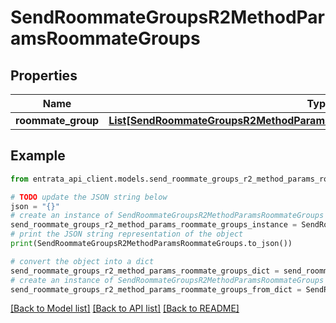 # SendRoommateGroupsR2MethodParamsRoommateGroups


## Properties

Name | Type | Description | Notes
------------ | ------------- | ------------- | -------------
**roommate_group** | [**List[SendRoommateGroupsR2MethodParamsRoommateGroupsRoommateGroupInner]**](SendRoommateGroupsR2MethodParamsRoommateGroupsRoommateGroupInner.md) |  | 

## Example

```python
from entrata_api_client.models.send_roommate_groups_r2_method_params_roommate_groups import SendRoommateGroupsR2MethodParamsRoommateGroups

# TODO update the JSON string below
json = "{}"
# create an instance of SendRoommateGroupsR2MethodParamsRoommateGroups from a JSON string
send_roommate_groups_r2_method_params_roommate_groups_instance = SendRoommateGroupsR2MethodParamsRoommateGroups.from_json(json)
# print the JSON string representation of the object
print(SendRoommateGroupsR2MethodParamsRoommateGroups.to_json())

# convert the object into a dict
send_roommate_groups_r2_method_params_roommate_groups_dict = send_roommate_groups_r2_method_params_roommate_groups_instance.to_dict()
# create an instance of SendRoommateGroupsR2MethodParamsRoommateGroups from a dict
send_roommate_groups_r2_method_params_roommate_groups_from_dict = SendRoommateGroupsR2MethodParamsRoommateGroups.from_dict(send_roommate_groups_r2_method_params_roommate_groups_dict)
```
[[Back to Model list]](../README.md#documentation-for-models) [[Back to API list]](../README.md#documentation-for-api-endpoints) [[Back to README]](../README.md)


